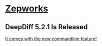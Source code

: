 # [Zepworks](https://zepworks.com)
## DeepDiff 5.2.1 Is Released
[It comes with the new commandline feature!](https://zepworks.com/posts/deepdiff-tutorial-commandline/)


<!--
**seperman/seperman** is a ✨ _special_ ✨ repository because its `README.md` (this file) appears on your GitHub profile.

Here are some ideas to get you started:

- 🔭 I’m currently working on ...
- 🌱 I’m currently learning ...
- 👯 I’m looking to collaborate on ...
- 🤔 I’m looking for help with ...
- 💬 Ask me about ...
- 📫 How to reach me: ...
- 😄 Pronouns: ...
- ⚡ Fun fact: ...
-->
